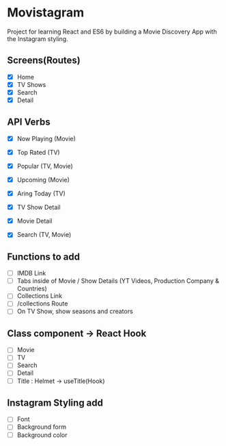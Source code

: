 # Movistagram

Project for learning React and ES6 by building a Movie Discovery App with the Instagram styling.

## Screens(Routes)

- [x] Home
- [x] TV Shows
- [x] Search
- [x] Detail

## API Verbs

- [x] Now Playing (Movie)
- [x] Top Rated (TV)
- [x] Popular (TV, Movie)
- [x] Upcoming (Movie)
- [x] Aring Today (TV)

- [x] TV Show Detail
- [x] Movie Detail
- [x] Search (TV, Movie)

## Functions to add

- [ ] IMDB Link
- [ ] Tabs inside of Movie / Show Details (YT Videos, Production Company & Countries)
- [ ] Collections Link
- [ ] /collections Route
- [ ] On TV Show, show seasons and creators

## Class component -> React Hook

- [ ] Movie
- [ ] TV
- [ ] Search
- [ ] Detail
- [ ] Title : Helmet -> useTitle(Hook)

## Instagram Styling add

- [ ] Font
- [ ] Background form
- [ ] Background color
